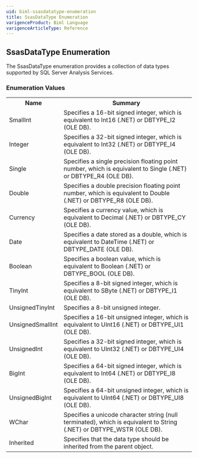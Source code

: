```yaml
---
uid: biml-ssasdatatype-enumeration
title: SsasDataType Enumeration
varigenceProduct: Biml Language
varigenceArticleType: Reference
---
```


## SsasDataType Enumeration<div class="LanguageSummary"><div class ="SummaryItem">The SsasDataType enumeration provides a collection of data types supported by SQL Server Analysis Services.</div></div><div class="EnumValueGroup">### Enumeration Values<table id="EnumValue" class="MemberList"><tbody><tr><th class="MemberNameColumnHeader">Name</th><th class="MemberSummaryColumnHeader">Summary</th></tr><tr class="cd0"><td class="MemberName">SmallInt</td><td class="MemberSummary"><div class ="SummaryItem">Specifies a 16-bit signed integer, which is equivalent to Int16 (.NET) or DBTYPE_I2 (OLE DB).</div> </td></tr><tr class="cd1"><td class="MemberName">Integer</td><td class="MemberSummary"><div class ="SummaryItem">Specifies a 32-bit signed integer, which is equivalent to Int32 (.NET) or DBTYPE_I4 (OLE DB).</div> </td></tr><tr class="cd0"><td class="MemberName">Single</td><td class="MemberSummary"><div class ="SummaryItem">Specifies a single precision floating point number, which is equivalent to Single (.NET) or DBTYPE_R4 (OLE DB).</div> </td></tr><tr class="cd1"><td class="MemberName">Double</td><td class="MemberSummary"><div class ="SummaryItem">Specifies a double precision floating point number, which is equivalent to Double (.NET) or DBTYPE_R8 (OLE DB).</div> </td></tr><tr class="cd0"><td class="MemberName">Currency</td><td class="MemberSummary"><div class ="SummaryItem">Specifies a currency value, which is equivalent to Decimal (.NET) or DBTYPE_CY (OLE DB).</div> </td></tr><tr class="cd1"><td class="MemberName">Date</td><td class="MemberSummary"><div class ="SummaryItem">Specifies a date stored as a double, which is equivalent to DateTime (.NET) or DBTYPE_DATE (OLE DB).</div> </td></tr><tr class="cd0"><td class="MemberName">Boolean</td><td class="MemberSummary"><div class ="SummaryItem">Specifies a boolean value, which is equivalent to Boolean (.NET) or DBTYPE_BOOL (OLE DB).</div> </td></tr><tr class="cd1"><td class="MemberName">TinyInt</td><td class="MemberSummary"><div class ="SummaryItem">Specifies a 8-bit signed integer, which is equivalent to SByte (.NET) or DBTYPE_I1 (OLE DB).</div> </td></tr><tr class="cd0"><td class="MemberName">UnsignedTinyInt</td><td class="MemberSummary"><div class ="SummaryItem">Specifies a 8-bit unsigned integer.</div> </td></tr><tr class="cd1"><td class="MemberName">UnsignedSmallInt</td><td class="MemberSummary"><div class ="SummaryItem">Specifies a 16-bit unsigned integer, which is equivalent to UInt16 (.NET) or DBTYPE_UI1 (OLE DB).</div> </td></tr><tr class="cd0"><td class="MemberName">UnsignedInt</td><td class="MemberSummary"><div class ="SummaryItem">Specifies a 32-bit signed integer, which is equivalent to UInt32 (.NET) or DBTYPE_UI4 (OLE DB).</div> </td></tr><tr class="cd1"><td class="MemberName">BigInt</td><td class="MemberSummary"><div class ="SummaryItem">Specifies a 64-bit signed integer, which is equivalent to Int64 (.NET) or DBTYPE_I8 (OLE DB).</div> </td></tr><tr class="cd0"><td class="MemberName">UnsignedBigInt</td><td class="MemberSummary"><div class ="SummaryItem">Specifies a 64-bit unsigned integer, which is equivalent to UInt64 (.NET) or DBTYPE_UI8 (OLE DB).</div> </td></tr><tr class="cd1"><td class="MemberName">WChar</td><td class="MemberSummary"><div class ="SummaryItem">Specifies a unicode character string (null terminated), which is equivalent to String (.NET) or DBTYPE_WSTR (OLE DB).</div> </td></tr><tr class="cd0"><td class="MemberName">Inherited</td><td class="MemberSummary"><div class ="SummaryItem">Specifies that the data type should be inherited from the parent object.</div> </td></tr></tbody></table></div>
